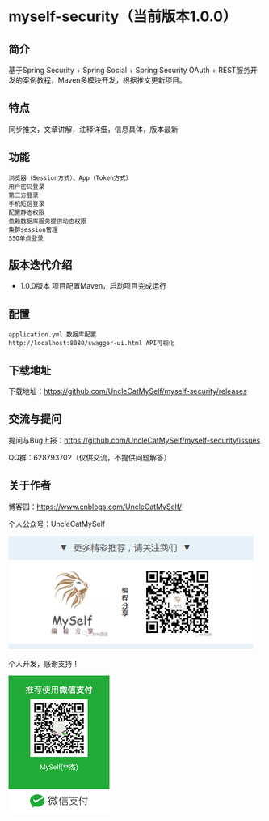 # myself-security（当前版本1.0.0）

## 简介
基于Spring Security + Spring Social + Spring Security OAuth + REST服务开发的案例教程，Maven多模块开发，根据推文更新项目。
 
## 特点
同步推文，文章讲解，注释详细，信息具体，版本最新

## 功能

    浏览器（Session方式）、App（Token方式）
    用户密码登录
    第三方登录
    手机短信登录
    配置静态权限
    依赖数据库服务提供动态权限
    集群session管理
    SSO单点登录


## 版本迭代介绍

* 1.0.0版本
项目配置Maven，启动项目完成运行

## 配置

    application.yml 数据库配置
    http://localhost:8080/swagger-ui.html API可视化


## 下载地址

下载地址：https://github.com/UncleCatMySelf/myself-security/releases

## 交流与提问

提问与Bug上报：https://github.com/UncleCatMySelf/myself-security/issues

QQ群：628793702（仅供交流，不提供问题解答）

## 关于作者

博客园：https://www.cnblogs.com/UncleCatMySelf/

个人公众号：UncleCatMySelf

![Image text](https://raw.githubusercontent.com/UncleCatMySelf/img-myself/master/img/%E5%85%AC%E4%BC%97%E5%8F%B7.png)

个人开发，感谢支持！

![Image text](https://raw.githubusercontent.com/UncleCatMySelf/img-myself/master/img/%E4%BB%98%E6%AC%BE.png)
